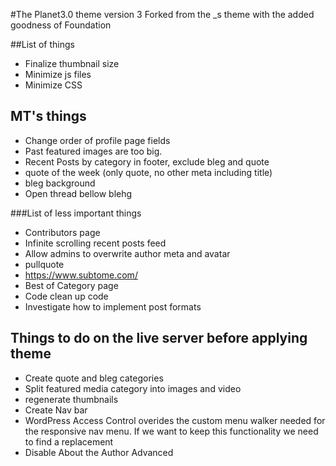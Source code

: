 #The Planet3.0 theme version 3
Forked from the _s theme with the added goodness of Foundation

##List of things
* Finalize thumbnail size
* Minimize js files
* Minimize CSS

## MT's things
* Change order of profile page fields
* Past featured images are too big.
* Recent Posts by category in footer, exclude bleg and quote
* quote of the week (only quote, no other meta including title)
* bleg background 
* Open thread bellow blehg

###List of less important things
* Contributors page
* Infinite scrolling recent posts feed
* Allow admins to overwrite author meta and avatar
* pullquote
* https://www.subtome.com/
* Best of Category page
* Code clean up code
* Investigate how to implement post formats

## Things to do on the live server before applying theme
* Create quote and bleg categories
* Split featured media category into images and video
* regenerate thumbnails
* Create Nav bar
* WordPress Access Control overides the custom menu walker needed for the responsive nav menu. If we want to keep this functionality we need to find a replacement
* Disable About the Author Advanced